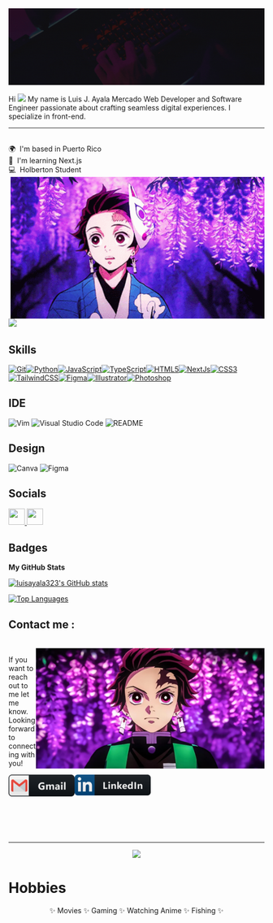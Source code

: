 <!-- Header Banner Section -->
<div id="header" align="center">
<img src=https://github.com/luisayala323/luisayala323/blob/main/assets/Dark%20Neon%20Simple%20Futuristic%20UIUX%20Designer%20LinkedIn%20Banner.gif/>
</div>

<!-- Bio presentation -->
Hi ![](https://user-images.githubusercontent.com/18350557/176309783-0785949b-9127-417c-8b55-ab5a4333674e.gif) My name is Luis J. Ayala Mercado Web Developer and Software Engineer passionate about crafting seamless digital experiences. I specialize in front-end.
*************

 <br> 🌍  I'm based in Puerto Rico <br>
 🧠  I'm learning Next.js <br>
     💻  Holberton Student
<img hight="400" width="500" alt="GIF" align="right" src="https://github.com/luisayala323/luisayala323/blob/main/assets/1.gif">

<!-- Profile view counter -->
![](https://komarev.com/ghpvc/?username=luisayala323&style=flat)

<!-- Language & Frameworks -->
## Skills


<p align="left">
<a href="https://git-scm.com/" target="_blank" rel="noreferrer"><img src="https://raw.githubusercontent.com/danielcranney/readme-generator/main/public/icons/skills/git-colored.svg" width="36" height="36" alt="Git" /></a><a href="https://www.python.org/" target="_blank" rel="noreferrer"><img src="https://raw.githubusercontent.com/danielcranney/readme-generator/main/public/icons/skills/python-colored.svg" width="36" height="36" alt="Python" /></a><a href="https://developer.mozilla.org/en-US/docs/Web/JavaScript" target="_blank" rel="noreferrer"><img src="https://raw.githubusercontent.com/danielcranney/readme-generator/main/public/icons/skills/javascript-colored.svg" width="36" height="36" alt="JavaScript" /></a><a href="https://www.typescriptlang.org/" target="_blank" rel="noreferrer"><img src="https://raw.githubusercontent.com/danielcranney/readme-generator/main/public/icons/skills/typescript-colored.svg" width="36" height="36" alt="TypeScript" /></a><a href="https://developer.mozilla.org/en-US/docs/Glossary/HTML5" target="_blank" rel="noreferrer"><img src="https://raw.githubusercontent.com/danielcranney/readme-generator/main/public/icons/skills/html5-colored.svg" width="36" height="36" alt="HTML5" /></a><a href="https://nextjs.org/docs" target="_blank" rel="noreferrer"><img src="https://raw.githubusercontent.com/danielcranney/readme-generator/main/public/icons/skills/nextjs-colored.svg" width="36" height="36" alt="NextJs" /></a><a href="https://www.w3.org/TR/CSS/#css" target="_blank" rel="noreferrer"><img src="https://raw.githubusercontent.com/danielcranney/readme-generator/main/public/icons/skills/css3-colored.svg" width="36" height="36" alt="CSS3" /></a><a href="https://tailwindcss.com/" target="_blank" rel="noreferrer"><img src="https://raw.githubusercontent.com/danielcranney/readme-generator/main/public/icons/skills/tailwindcss-colored.svg" width="36" height="36" alt="TailwindCSS" /></a><a href="https://www.figma.com/" target="_blank" rel="noreferrer"><img src="https://raw.githubusercontent.com/danielcranney/readme-generator/main/public/icons/skills/figma-colored.svg" width="36" height="36" alt="Figma" /></a><a href="https://www.adobe.com/uk/products/illustrator.html" target="_blank" rel="noreferrer"><img src="https://raw.githubusercontent.com/danielcranney/readme-generator/main/public/icons/skills/illustrator-colored.svg" width="36" height="36" alt="Illustrator" /></a><a href="https://www.adobe.com/uk/products/photoshop.html" target="_blank" rel="noreferrer"><img src="https://raw.githubusercontent.com/danielcranney/readme-generator/main/public/icons/skills/photoshop-colored.svg" width="36" height="36" alt="Photoshop" /></a></p>

<!-- IDE -->
## IDE
![Vim](https://img.shields.io/badge/VIM-%2311AB00.svg?style=for-the-badge&logo=vim&logoColor=white)
![Visual Studio Code](https://img.shields.io/badge/Visual%20Studio%20Code-0078d7.svg?style=for-the-badge&logo=visual-studio-code&logoColor=white)
![README](https://img.shields.io/badge/ReadMe-018EF5.svg?style=for-the-badge&logo=ReadMe&logoColor=white)

<!-- Design -->
## Design
![Canva](https://img.shields.io/badge/Canva-%2300C4CC.svg?style=for-the-badge&logo=Canva&logoColor=white)
![Figma](https://img.shields.io/badge/figma-%23F24E1E.svg?style=for-the-badge&logo=figma&logoColor=white)

<!-- Social links -->
## Socials

<p align="left"> <a href="https://www.github.com/luisayala323" target="_blank" rel="noreferrer"> <picture> <source media="(prefers-color-scheme: dark)" srcset="https://raw.githubusercontent.com/danielcranney/readme-generator/main/public/icons/socials/github-dark.svg" /> <source media="(prefers-color-scheme: light)" srcset="https://raw.githubusercontent.com/danielcranney/readme-generator/main/public/icons/socials/github.svg" /> <img src="https://raw.githubusercontent.com/danielcranney/readme-generator/main/public/icons/socials/github.svg" width="32" height="32" /> </picture> </a> <a href="https://www.linkedin.com/in/luis-ayala-29794a226" target="_blank" rel="noreferrer"> <picture> <source media="(prefers-color-scheme: dark)" srcset="https://raw.githubusercontent.com/danielcranney/readme-generator/main/public/icons/socials/linkedin-dark.svg" /> <source media="(prefers-color-scheme: light)" srcset="https://raw.githubusercontent.com/danielcranney/readme-generator/main/public/icons/socials/linkedin.svg" /> <img src="https://raw.githubusercontent.com/danielcranney/readme-generator/main/public/icons/socials/linkedin.svg" width="32" height="32" /> </picture> </a></p>


<!-- Badges -->
## Badges

<b>My GitHub Stats</b>

<a href="http://www.github.com/luisayala323"><img src="https://github-readme-stats.vercel.app/api?username=luisayala323&show_icons=true&hide=prs,issues,contribs&title_color=3382ed&text_color=ffffff&icon_color=3382ed&bg_color=312e81&hide_border=true&show_icons=true" alt="luisayala323's GitHub stats" /></a>

<a href="https://github.com/luisayala323" align="left"><img src="https://github-readme-stats.vercel.app/api/top-langs/?username=luisayala323&langs_count=10&title_color=3382ed&text_color=ffffff&icon_color=3382ed&bg_color=312e81&hide_border=true&locale=en&custom_title=Top%20%Languages" alt="Top Languages" /></a>

<!-- Contact info -->
## Contact me :

<p>
 <br>
 
<img hight="320" width="450" align="right" alt="GIF" src="https://github.com/luisayala323/luisayala323/blob/main/assets/3.webp">


If you want to reach out to me let me know. Looking forward to connecting with you!

<a href="mailto:luisayala323@gmail.com">
 <img align="left" alt="Gmail" width="130" hight="100" src="https://github.com/luisayala323/luisayala323/blob/main/assets/icons/gmail.png" />
</a>


<a href="https://www.linkedin.com/in/luis-ayala-29794a226">
  <img align="left" alt="Linkedin" width="150" hight="100" src="https://github.com/luisayala323/luisayala323/blob/main/assets/icons/linkedin.png"/>
</a>

</p>
</br>
</br>
</br>
</br>
</br>
</br>
</br>

*************
<p align="center" >   
<img  src="https://github.com/luisayala323/luisayala323/blob/main/assets/2.gif"/>
  </a>
  </p>

  
  # Hobbies 
<p align="center">  
 ✨ Movies
 ✨ Gaming 
 ✨ Watching Anime
 ✨ Fishing ✨
</p>
